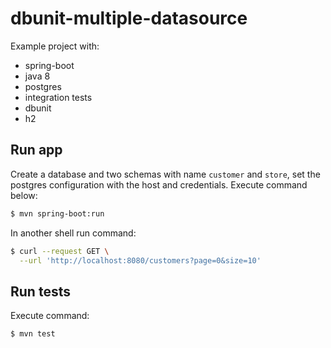 # dbunit-multiple-datasource

Example project with:
* spring-boot
* java 8
* postgres
* integration tests
* dbunit
* h2

## Run app

Create a database and two schemas with name `customer` and `store`, set the postgres configuration with the host and credentials.
Execute command below:
```bash
$ mvn spring-boot:run
```

In another shell run command:
```bash
$ curl --request GET \
  --url 'http://localhost:8080/customers?page=0&size=10'
```

## Run tests

Execute command:
```bash
$ mvn test
```
